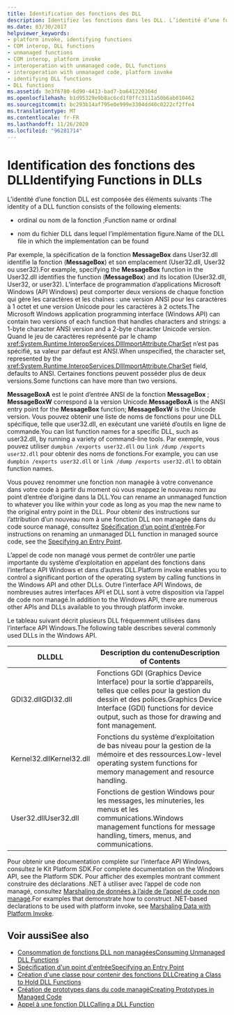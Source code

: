 ```yaml
---
title: Identification des fonctions des DLL
description: Identifiez les fonctions dans les DLL. L’identité d’une fonction DLL se compose d’un nom de fonction ou d’un ordinal, et du nom de fichier DLL dans lequel l’implémentation peut être trouvée.
ms.date: 03/30/2017
helpviewer_keywords:
- platform invoke, identifying functions
- COM interop, DLL functions
- unmanaged functions
- COM interop, platform invoke
- interoperation with unmanaged code, DLL functions
- interoperation with unmanaged code, platform invoke
- identifying DLL functions
- DLL functions
ms.assetid: 3e3f6780-6d90-4413-bad7-ba641220364d
ms.openlocfilehash: b1d95329e9b8ac6cd1f8ffc3111a50b6ab010462
ms.sourcegitcommit: bc293b14af795e0e999e3304dd40c0222cf2ffe4
ms.translationtype: MT
ms.contentlocale: fr-FR
ms.lasthandoff: 11/26/2020
ms.locfileid: "96281714"
---
```

# <a name="identifying-functions-in-dlls"></a><span data-ttu-id="0296f-104">Identification des fonctions des DLL</span><span class="sxs-lookup"><span data-stu-id="0296f-104">Identifying Functions in DLLs</span></span>

<span data-ttu-id="0296f-105">L’identité d’une fonction DLL est composée des éléments suivants :</span><span class="sxs-lookup"><span data-stu-id="0296f-105">The identity of a DLL function consists of the following elements:</span></span>  
  
- <span data-ttu-id="0296f-106">ordinal ou nom de la fonction ;</span><span class="sxs-lookup"><span data-stu-id="0296f-106">Function name or ordinal</span></span>  
  
- <span data-ttu-id="0296f-107">nom du fichier DLL dans lequel l’implémentation figure.</span><span class="sxs-lookup"><span data-stu-id="0296f-107">Name of the DLL file in which the implementation can be found</span></span>  
  
 <span data-ttu-id="0296f-108">Par exemple, la spécification de la fonction **MessageBox** dans User32.dll identifie la fonction (**MessageBox**) et son emplacement (User32.dll, User32 ou user32).</span><span class="sxs-lookup"><span data-stu-id="0296f-108">For example, specifying the **MessageBox** function in the User32.dll identifies the function (**MessageBox**) and its location (User32.dll, User32, or user32).</span></span> <span data-ttu-id="0296f-109">L’interface de programmation d’applications Microsoft Windows (API Windows) peut comporter deux versions de chaque fonction qui gère les caractères et les chaînes : une version ANSI pour les caractères à 1 octet et une version Unicode pour les caractères à 2 octets.</span><span class="sxs-lookup"><span data-stu-id="0296f-109">The Microsoft Windows application programming interface (Windows API) can contain two versions of each function that handles characters and strings: a 1-byte character ANSI version and a 2-byte character Unicode version.</span></span> <span data-ttu-id="0296f-110">Quand le jeu de caractères représenté par le champ <xref:System.Runtime.InteropServices.DllImportAttribute.CharSet> n’est pas spécifié, sa valeur par défaut est ANSI.</span><span class="sxs-lookup"><span data-stu-id="0296f-110">When unspecified, the character set, represented by the <xref:System.Runtime.InteropServices.DllImportAttribute.CharSet> field, defaults to ANSI.</span></span> <span data-ttu-id="0296f-111">Certaines fonctions peuvent posséder plus de deux versions.</span><span class="sxs-lookup"><span data-stu-id="0296f-111">Some functions can have more than two versions.</span></span>  
  
 <span data-ttu-id="0296f-112">**MessageBoxA** est le point d’entrée ANSI de la fonction **MessageBox** ; **MessageBoxW** correspond à la version Unicode.</span><span class="sxs-lookup"><span data-stu-id="0296f-112">**MessageBoxA** is the ANSI entry point for the **MessageBox** function; **MessageBoxW** is the Unicode version.</span></span> <span data-ttu-id="0296f-113">Vous pouvez obtenir une liste de noms de fonctions pour une DLL spécifique, telle que user32.dll, en exécutant une variété d’outils en ligne de commande.</span><span class="sxs-lookup"><span data-stu-id="0296f-113">You can list function names for a specific DLL, such as user32.dll, by running a variety of command-line tools.</span></span> <span data-ttu-id="0296f-114">Par exemple, vous pouvez utiliser `dumpbin /exports user32.dll` ou `link /dump /exports user32.dll` pour obtenir des noms de fonctions.</span><span class="sxs-lookup"><span data-stu-id="0296f-114">For example, you can use `dumpbin /exports user32.dll` or `link /dump /exports user32.dll` to obtain function names.</span></span>  
  
 <span data-ttu-id="0296f-115">Vous pouvez renommer une fonction non managée à votre convenance dans votre code à partir du moment où vous mappez le nouveau nom au point d’entrée d’origine dans la DLL.</span><span class="sxs-lookup"><span data-stu-id="0296f-115">You can rename an unmanaged function to whatever you like within your code as long as you map the new name to the original entry point in the DLL.</span></span> <span data-ttu-id="0296f-116">Pour obtenir des instructions sur l’attribution d’un nouveau nom à une fonction DLL non managée dans du code source managé, consultez [Spécification d’un point d’entrée](specifying-an-entry-point.md).</span><span class="sxs-lookup"><span data-stu-id="0296f-116">For instructions on renaming an unmanaged DLL function in managed source code, see the [Specifying an Entry Point](specifying-an-entry-point.md).</span></span>  
  
 <span data-ttu-id="0296f-117">L’appel de code non managé vous permet de contrôler une partie importante du système d’exploitation en appelant des fonctions dans l’interface API Windows et dans d’autres DLL.</span><span class="sxs-lookup"><span data-stu-id="0296f-117">Platform invoke enables you to control a significant portion of the operating system by calling functions in the Windows API and other DLLs.</span></span> <span data-ttu-id="0296f-118">Outre l’interface API Windows, de nombreuses autres interfaces API et DLL sont à votre disposition via l’appel de code non managé.</span><span class="sxs-lookup"><span data-stu-id="0296f-118">In addition to the Windows API, there are numerous other APIs and DLLs available to you through platform invoke.</span></span>  
  
 <span data-ttu-id="0296f-119">Le tableau suivant décrit plusieurs DLL fréquemment utilisées dans l’interface API Windows.</span><span class="sxs-lookup"><span data-stu-id="0296f-119">The following table describes several commonly used DLLs in the Windows API.</span></span>  
  
|<span data-ttu-id="0296f-120">DLL</span><span class="sxs-lookup"><span data-stu-id="0296f-120">DLL</span></span>|<span data-ttu-id="0296f-121">Description du contenu</span><span class="sxs-lookup"><span data-stu-id="0296f-121">Description of Contents</span></span>|  
|---------|-----------------------------|  
|<span data-ttu-id="0296f-122">GDI32.dll</span><span class="sxs-lookup"><span data-stu-id="0296f-122">GDI32.dll</span></span>|<span data-ttu-id="0296f-123">Fonctions GDI (Graphics Device Interface) pour la sortie d’appareils, telles que celles pour la gestion du dessin et des polices.</span><span class="sxs-lookup"><span data-stu-id="0296f-123">Graphics Device Interface (GDI) functions for device output, such as those for drawing and font management.</span></span>|  
|<span data-ttu-id="0296f-124">Kernel32.dll</span><span class="sxs-lookup"><span data-stu-id="0296f-124">Kernel32.dll</span></span>|<span data-ttu-id="0296f-125">Fonctions du système d’exploitation de bas niveau pour la gestion de la mémoire et des ressources.</span><span class="sxs-lookup"><span data-stu-id="0296f-125">Low-level operating system functions for memory management and resource handling.</span></span>|  
|<span data-ttu-id="0296f-126">User32.dll</span><span class="sxs-lookup"><span data-stu-id="0296f-126">User32.dll</span></span>|<span data-ttu-id="0296f-127">Fonctions de gestion Windows pour les messages, les minuteries, les menus et les communications.</span><span class="sxs-lookup"><span data-stu-id="0296f-127">Windows management functions for message handling, timers, menus, and communications.</span></span>|  
  
 <span data-ttu-id="0296f-128">Pour obtenir une documentation complète sur l’interface API Windows, consultez le Kit Platform SDK.</span><span class="sxs-lookup"><span data-stu-id="0296f-128">For complete documentation on the Windows API, see the Platform SDK.</span></span> <span data-ttu-id="0296f-129">Pour afficher des exemples montrant comment construire des déclarations .NET à utiliser avec l’appel de code non managé, consultez [Marshaling de données à l’aide de l’appel de code non managé](marshaling-data-with-platform-invoke.md).</span><span class="sxs-lookup"><span data-stu-id="0296f-129">For examples that demonstrate how to construct .NET-based declarations to be used with platform invoke, see [Marshaling Data with Platform Invoke](marshaling-data-with-platform-invoke.md).</span></span>  
  
## <a name="see-also"></a><span data-ttu-id="0296f-130">Voir aussi</span><span class="sxs-lookup"><span data-stu-id="0296f-130">See also</span></span>

- [<span data-ttu-id="0296f-131">Consommation de fonctions DLL non managées</span><span class="sxs-lookup"><span data-stu-id="0296f-131">Consuming Unmanaged DLL Functions</span></span>](consuming-unmanaged-dll-functions.md)
- [<span data-ttu-id="0296f-132">Spécification d'un point d'entrée</span><span class="sxs-lookup"><span data-stu-id="0296f-132">Specifying an Entry Point</span></span>](specifying-an-entry-point.md)
- [<span data-ttu-id="0296f-133">Création d'une classe pour contenir des fonctions DLL</span><span class="sxs-lookup"><span data-stu-id="0296f-133">Creating a Class to Hold DLL Functions</span></span>](creating-a-class-to-hold-dll-functions.md)
- [<span data-ttu-id="0296f-134">Création de prototypes dans du code managé</span><span class="sxs-lookup"><span data-stu-id="0296f-134">Creating Prototypes in Managed Code</span></span>](creating-prototypes-in-managed-code.md)
- [<span data-ttu-id="0296f-135">Appel à une fonction DLL</span><span class="sxs-lookup"><span data-stu-id="0296f-135">Calling a DLL Function</span></span>](calling-a-dll-function.md)
